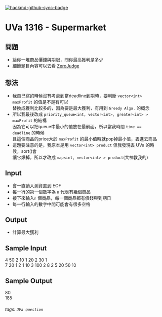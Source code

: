 [![hackmd-github-sync-badge](https://hackmd.io/Hcqzd5J0QQu9uFHKFKeLvA/badge)](https://hackmd.io/Hcqzd5J0QQu9uFHKFKeLvA)
# UVa 1316 - Supermarket


## 問題
* 給你一堆商品價錢與期限，問你最高獲利是多少
* 細節題目內容可以去看 [ZeroJudge](https://zerojudge.tw/ShowProblem?problemid=f448)

## 想法
* 我自己寫的時候沒有考慮到當deadline到期時，要判斷 `vector<int> maxProfit` 的值是不是有可以  
替換成獲利比較多的，因為要是最大獲利，有用到 `Greedy Algo.` 的概念
* 所以我最後改成 `priority_queue<int, vector<int>, greater<int> > maxProfit` 的結構  
因為它可以把queue中最小的值放在最前面，所以當我時間 `time == deadline` 的時候   
且這個商品的price大於 `maxProfit` 的最小值時就pop掉最小值，丟進去商品
* 這題要注意的是，我原本是用 `vector<int> product` 但我發現丟 UVa 的時候，sort()會  
讓它爆掉，所以才改成 `map<int, vector<int> > product`(大神教我的)

## Input
* 會一直讀入測資直到 EOF
* 每一行的第一個數字為 `n` 代表有幾個商品
* 接下來輸入`n` 個商品，每一個商品都有價錢與到期日
* 每一行輸入的數字中間可能會有很多空格

## Output
* 計算最大獲利

## Sample Input
4 50 2 10 1 20 2 30 1  
7 20 1 2 1 10 3 100 2 8 2 5 20 50 10  

## Sample Output
80  
185  

###### tags: `UVa question`